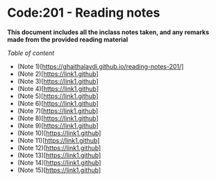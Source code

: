 # Code:201 - Reading notes 

**This document includes all the inclass notes taken, and any remarks made from the provided reading material**

*Table of content*
+ (Note 1)[https://ghaithalaydi.github.io/reading-notes-201/]
+ (Note 2)[https://link1.github]
+ (Note 3)[https://link1.github]
+ (Note 4)[https://link1.github]
+ (Note 5)[https://link1.github]
+ (Note 6)[https://link1.github]
+ (Note 7)[https://link1.github]
+ (Note 8)[https://link1.github]
+ (Note 9)[https://link1.github]
+ (Note 10)[https://link1.github]
+ (Note 11)[https://link1.github]
+ (Note 12)[https://link1.github]
+ (Note 13)[https://link1.github]
+ (Note 14)[https://link1.github]
+ (Note 15)[https://link1.github]

